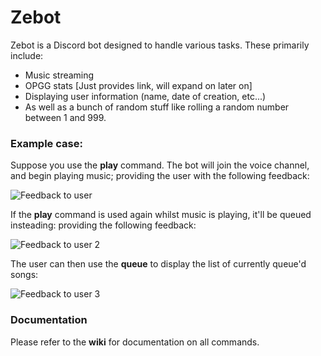 # Zebot

Zebot is a Discord bot designed to handle various tasks. These primarily include: 
* Music streaming 
* OPGG stats [Just provides link, will expand on later on] 
* Displaying user information (name, date of creation, etc...) 
* As well as a bunch of random stuff like rolling a random number between 1 and 999. 

### Example case:
Suppose you use the **play** command. The bot will join the voice channel, and begin playing music; providing the user with the following feedback: 

![Feedback to user](https://i.gyazo.com/23ff0e503e24e64bc27b9257f2ec638e.png)

If the **play** command is used again whilst music is playing, it'll be queued insteading: providing the following feedback: 

![Feedback to user 2](https://i.gyazo.com/8f1c008dc095887593dd0fda2da694b6.png)

The user can then use the **queue** to display the list of currently queue'd songs: 

![Feedback to user 3](https://i.gyazo.com/68ce074c60a21c2a773fdffe4b3fcfb8.png)

### Documentation 
Please refer to the **wiki** for documentation on all commands.
